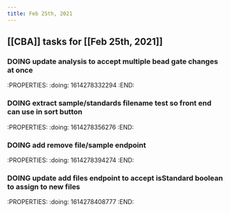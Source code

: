 ```yaml
---
title: Feb 25th, 2021
---
```


## [[CBA]] tasks for [[Feb 25th, 2021]]
### DOING update analysis to accept multiple bead gate changes at once
:PROPERTIES:
:doing: 1614278332294
:END:
### DOING extract sample/standards filename test so front end can use in sort button
:PROPERTIES:
:doing: 1614278356276
:END:
### DOING add remove file/sample endpoint
:PROPERTIES:
:doing: 1614278394274
:END:
### DOING update add files endpoint to accept isStandard boolean to assign to new files
:PROPERTIES:
:doing: 1614278408777
:END:
###
